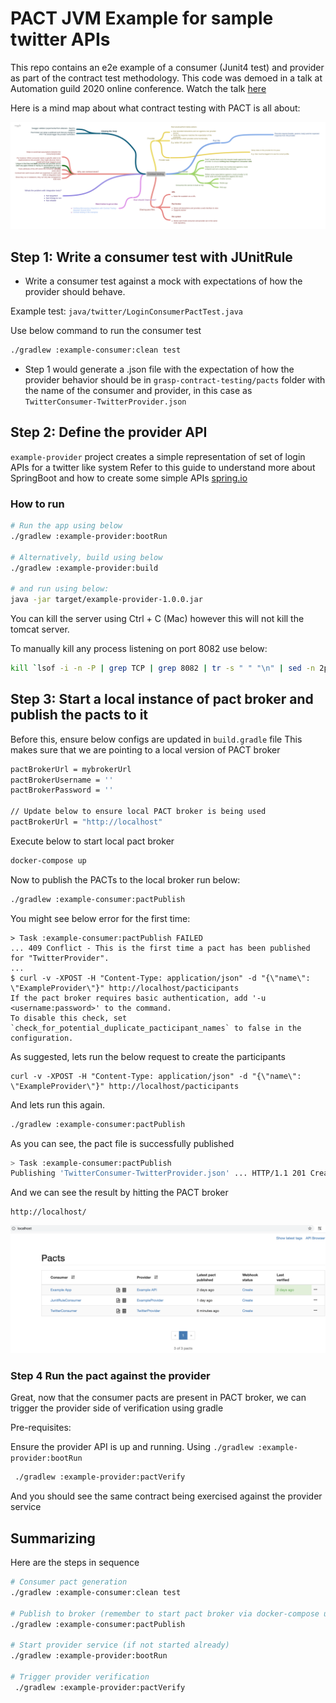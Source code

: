 # PACT JVM Example for sample twitter APIs

This repo contains an e2e example of a consumer (Junit4 test) and provider as part of the contract test methodology. This code was demoed in a talk at Automation guild 2020 online conference. Watch the talk [here](https://guildconferences.com/topic/gaurav-singh-api/)

Here is a mind map about what contract testing with PACT is all about:

![Mind map](contract_testing_mindmap.png)

## Step 1: Write a consumer test with JUnitRule 

* Write a consumer test against a mock with expectations of how the provider should behave. 

Example test: `java/twitter/LoginConsumerPactTest.java`

Use below command to run the consumer test

```zsh
./gradlew :example-consumer:clean test
```

* Step 1 would generate a .json file with the expectation of how the provider behavior should be in 
`grasp-contract-testing/pacts` folder with the name of the consumer and provider, in this case as `TwitterConsumer-TwitterProvider.json`

## Step 2: Define the provider API

`example-provider` project creates a simple representation of set of login APIs for a twitter like system 
Refer to this guide to understand more about SpringBoot and how to create some simple APIs [spring.io](https://spring.io/guides/gs/rest-service/)

### How to run

```bash
# Run the app using below
./gradlew :example-provider:bootRun

# Alternatively, build using below
./gradlew :example-provider:build

# and run using below:
java -jar target/example-provider-1.0.0.jar
```

You can kill the server using Ctrl + C (Mac) however this will not kill the tomcat server.

To manually kill any process listening on port 8082 use below:

```bash
kill `lsof -i -n -P | grep TCP | grep 8082 | tr -s " " "\n" | sed -n 2p`
```

## Step 3: Start a local instance of pact broker and publish the pacts to it

Before this, ensure below configs are updated in `build.gradle` file
This makes sure that we are pointing to a local version of PACT broker

```bash
pactBrokerUrl = mybrokerUrl
pactBrokerUsername = ''
pactBrokerPassword = ''

// Update below to ensure local PACT broker is being used
pactBrokerUrl = "http://localhost"
```

Execute below to start local pact broker

```bash
docker-compose up
``` 

Now to publish the PACTs to the local broker run below:

```bash
./gradlew :example-consumer:pactPublish
```

You might see below error for the first time:

```
> Task :example-consumer:pactPublish FAILED
... 409 Conflict - This is the first time a pact has been published for "TwitterProvider".
...
$ curl -v -XPOST -H "Content-Type: application/json" -d "{\"name\": \"ExampleProvider\"}" http://localhost/pacticipants
If the pact broker requires basic authentication, add '-u <username:password>' to the command.
To disable this check, set `check_for_potential_duplicate_pacticipant_names` to false in the configuration.
```

As suggested, lets run the below  request to create the participants

```curl
curl -v -XPOST -H "Content-Type: application/json" -d "{\"name\": \"ExampleProvider\"}" http://localhost/pacticipants
```

And lets run this again.

```bash
./gradlew :example-consumer:pactPublish                                                                              
```

As you can see, the pact file is successfully published

```bash
> Task :example-consumer:pactPublish
Publishing 'TwitterConsumer-TwitterProvider.json' ... HTTP/1.1 201 Created
```

And we can see the result by hitting the PACT broker

```text
http://localhost/
```

![](screenshots/pact_broker.png)

### Step 4 Run the pact against the provider

Great, now that the consumer pacts are present in PACT broker, we can trigger the provider side of verification using gradle

Pre-requisites:

Ensure the provider API is up and running. Using `./gradlew :example-provider:bootRun`

```zsh
 ./gradlew :example-provider:pactVerify
```

And you should see the same contract being exercised against the provider service

## Summarizing

Here are the steps in sequence

```bash
# Consumer pact generation
./gradlew :example-consumer:clean test

# Publish to broker (remember to start pact broker via docker-compose up first)
./gradlew :example-consumer:pactPublish

# Start provider service (if not started already)
./gradlew :example-provider:bootRun

# Trigger provider verification
 ./gradlew :example-provider:pactVerify
```

